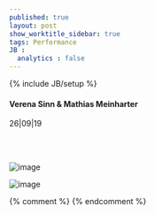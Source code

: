 ```yaml
---
published: true
layout: post
show_worktitle_sidebar: true
tags: Performance
JB :
  analytics : false
---
```


{% include JB/setup %}




<p>
<h4>Verena Sinn & Mathias Meinharter</h4>
26|09|19<br />


<br /><br />
</p><p>
<img src="{{ site.url }}/images/meinharter_sm.jpg" alt="image">
</p>
<img src="{{ site.url }}/images/verena_duerr_sm.jpg" alt="image">

</p>


{% comment %}
{% endcomment %}